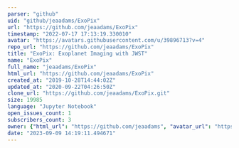 ```yaml
---
parser: "github"
uid: "github/jeaadams/ExoPix"
url: "https://github.com/jeaadams/ExoPix"
timestamp: "2022-07-17 17:13:19.330010"
avatar: "https://avatars.githubusercontent.com/u/39896713?v=4"
repo_url: "https://github.com/jeaadams/ExoPix"
title: "ExoPix: Exoplanet Imaging with JWST"
name: "ExoPix"
full_name: "jeaadams/ExoPix"
html_url: "https://github.com/jeaadams/ExoPix"
created_at: "2019-10-28T14:44:02Z"
updated_at: "2020-09-22T04:26:50Z"
clone_url: "https://github.com/jeaadams/ExoPix.git"
size: 19985
language: "Jupyter Notebook"
open_issues_count: 1
subscribers_count: 3
owner: {"html_url": "https://github.com/jeaadams", "avatar_url": "https://avatars.githubusercontent.com/u/39896713?v=4", "login": "jeaadams", "type": "User"}
date: "2023-09-09 14:19:11.494671"
---
```

